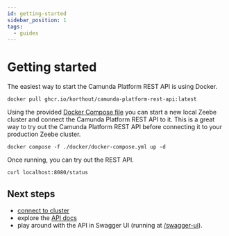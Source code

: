 ```yaml
---
id: getting-started
sidebar_position: 1
tags:
  - guides
---
```


# Getting started

The easiest way to start the Camunda Platform REST API is using Docker.

```shell
docker pull ghcr.io/korthout/camunda-platform-rest-api:latest
```

Using the provided [Docker Compose file](https://github.com/korthout/camunda-platform-rest-api/blob/main/docker/docker-compose.yml) you can start a new local Zeebe cluster and connect the Camunda Platform REST API to it.
This is a great way to try out the Camunda Platform REST API before connecting it to your production Zeebe cluster.

```shell
docker compose -f ./docker/docker-compose.yml up -d
```

Once running, you can try out the REST API.

```shell
curl localhost:8080/status
```

## Next steps

- [connect to cluster](/docs/guides/connection)
- explore the [API docs](/docs/api)
- play around with the API in Swagger UI (running at [/swagger-ui](http://localhost:8080/swagger-ui.html/)).

